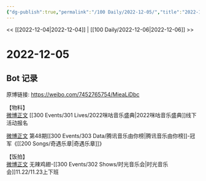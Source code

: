 ```yaml
---
{"dg-publish":true,"permalink":"/100 Daily/2022-12-05/","title":"2022-12-05","created":"2022-12-06T00:59:47.000+08:00","updated":"2023-01-09T17:24:37.832+08:00"}
---
```



<< [[2022-12-04\|2022-12-04]] | [[100 Daily/2022-12-06\|2022-12-06]] >>

# 2022-12-05

## Bot 记录

原博链接: https://weibo.com/7452765754/MieaLiDbc

【物料】  
[微博正文](https://weibo.com/detail/4843274743318661) [[300 Events/301 Lives/2022咪咕音乐盛典\|2022咪咕音乐盛典]]线下活动报名

[微博正文](https://weibo.com/detail/4843301624874963) 第48期[[300 Events/303 Data/腾讯音乐由你榜\|腾讯音乐由你榜]]-冠军《[[200 Songs/奇遇乐章\|奇遇乐章]]》

【饭拍】  
[微博正文](https://weibo.com/detail/4843120555983041) 无辣鸡翅-[[300 Events/302 Shows/时光音乐会\|时光音乐会]]11.22/11.23上下班
